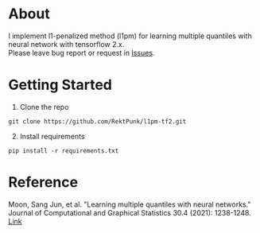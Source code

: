 # About

I implement l1-penalized method (l1pm) for learning multiple quantiles with neural network with tensorflow 2.x. \
Please leave bug report or request in [Issues](https://github.com/RektPunk/l1pm-tf2/issues).


# Getting Started
1. Clone the repo
```
git clone https://github.com/RektPunk/l1pm-tf2.git
```

2. Install requirements
```
pip install -r requirements.txt
```


# Reference
Moon, Sang Jun, et al. "Learning multiple quantiles with neural networks." Journal of Computational and Graphical Statistics 30.4 (2021): 1238-1248. [Link](https://www.tandfonline.com/doi/full/10.1080/10618600.2021.1909601)
